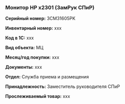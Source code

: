 ### Монитор HP x2301 (ЗамРук СПиР) </br>

**Серийный номер:** 3CM31605PK </br>

**Инвентарный номер:** xxx </br>

**Код в 1С:** xxx </br> 

**Вид объекта:** МЦ

**Месяц/год покупки:** xxx </br>

**Документы:** xxx  </br>

**Отдел:** Служба приема и размещения </br>

**Принадлежность:** Заместитель руководителя СПиР </br>

**Прослеживаемый товар:** xxx
